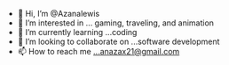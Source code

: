- 👋 Hi, I’m @Azanalewis
- 👀 I’m interested in ... gaming, traveling, and animation
- 🌱 I’m currently learning ...coding
- 💞️ I’m looking to collaborate on ...software development 
- 📫 How to reach me ...anazax21@gmail.com

<!---
Azanalewis/Azanalewis is a ✨ special ✨ repository because its `README.md` (this file) appears on your GitHub profile.
You can click the Preview link to take a look at your changes.
--->
